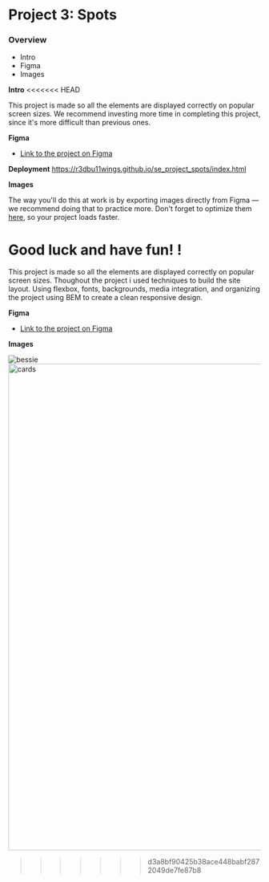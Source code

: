 # Project 3: Spots

### Overview

- Intro
- Figma
- Images

**Intro**
<<<<<<< HEAD

This project is made so all the elements are displayed correctly on popular screen sizes. We recommend investing more time in completing this project, since it's more difficult than previous ones.

**Figma**

- [Link to the project on Figma](https://www.figma.com/file/BBNm2bC3lj8QQMHlnqRsga/Sprint-3-Project-%E2%80%94-Spots?type=design&node-id=2%3A60&mode=design&t=afgNFybdorZO6cQo-1)

**Deployment**
https://r3dbu11wings.github.io/se_project_spots/index.html

**Images**

The way you'll do this at work is by exporting images directly from Figma — we recommend doing that to practice more. Don't forget to optimize them [here](https://tinypng.com/), so your project loads faster.

Good luck and have fun!
!
=======
  
This project is made so all the elements are displayed correctly on popular screen sizes. Thoughout the project i used techniques to build the site layout. Using
flexbox, fonts, backgrounds, media integration, and organizing the project using BEM to create a clean responsive design.
  
**Figma**  
  
* [Link to the project on Figma](https://www.figma.com/file/BBNm2bC3lj8QQMHlnqRsga/Sprint-3-Project-%E2%80%94-Spots?type=design&node-id=2%3A60&mode=design&t=afgNFybdorZO6cQo-1)
  
**Images**  
  
![bessie](https://github.com/user-attachments/assets/6af31ea5-6948-42b8-8908-5c8544af98c6)
<img width="1280" height="970" alt="cards" src="https://github.com/user-attachments/assets/da27fabc-f0cc-455f-9328-bf492677dd4d" />
>>>>>>> d3a8bf90425b38ace448babf2872049de7fe87b8
